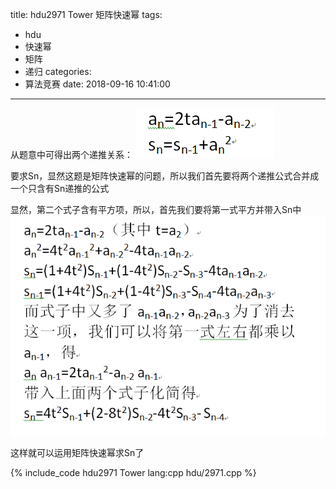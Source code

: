 title: hdu2971 Tower 矩阵快速幂
tags:
  - hdu
  - 快速幂
  - 矩阵
  - 递归
categories:
  - 算法竞赛
date: 2018-09-16 10:41:00
---

从题意中可得出两个递推关系：
![](/assets/image/hdu/2971-1.png)

要求Sn，显然这题是矩阵快速幂的问题，所以我们首先要将两个递推公式合并成一个只含有Sn递推的公式

显然，第二个式子含有平方项，所以，首先我们要将第一式平方并带入Sn中
![](/assets/image/hdu/2971-2.png)

这样就可以运用矩阵快速幂求Sn了

{% include_code hdu2971 Tower lang:cpp hdu/2971.cpp %}